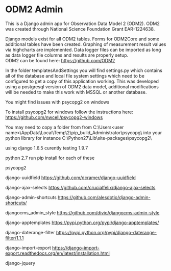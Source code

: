 
# ODM2 Admin
This is a Django admin app for Observation Data Model 2 (ODM2). ODM2 was created through National Science Foundation Grant EAR-1224638.

Django models exist for all ODM2 tables. Forms for ODM2Core and some additional tables have been created. Graphing of measurement result values via highcharts are implemented. Data logger files can be imported as long as data logger file columns and results are properly setup.   
ODM2 can be found here: https://github.com/ODM2

In the folder templatesAndSettings you will find settings.py which contains all of the database and local file system settings which need to be configured to get a copy of this application working. This was developed using a postgresql version of ODM2 data model, additional modifications will be needed to make this work with MSSQL or another database. 

You might find issues with psycopg2 on windows 

To install psycopg2 for windows follow the instructions here:  
https://github.com/nwcell/psycopg2-windows

You may need to copy a folder from from C:\Users\<user name>\AppData\Local\Temp\2\pip_build_Administrator\psycopg\ into your python library for instance C:\Python27\Lib\site-packages\psycopg2\ 

using django 1.6.5 curently testing 1.9.7

python 2.7
run pip install for each of these

psycopg2 

django-uuidfield https://github.com/dcramer/django-uuidfield

django-ajax-selects https://github.com/crucialfelix/django-ajax-selects

django-admin-shortcuts https://github.com/alesdotio/django-admin-shortcuts/

djangocms_admin_style https://github.com/divio/djangocms-admin-style

django-apptemplates https://pypi.python.org/pypi/django-apptemplates/

django-daterange-filter https://pypi.python.org/pypi/django-daterange-filter/1.1.1

django-import-export https://django-import-export.readthedocs.org/en/latest/installation.html

django-jquery 
